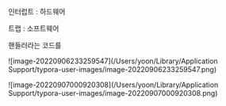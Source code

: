 인터럽트 : 하드웨어

트랩 : 소프트웨어



핸들러라는 코드를

![image-20220906233259547](/Users/yoon/Library/Application Support/typora-user-images/image-20220906233259547.png)

![image-20220907000920308](/Users/yoon/Library/Application Support/typora-user-images/image-20220907000920308.png)